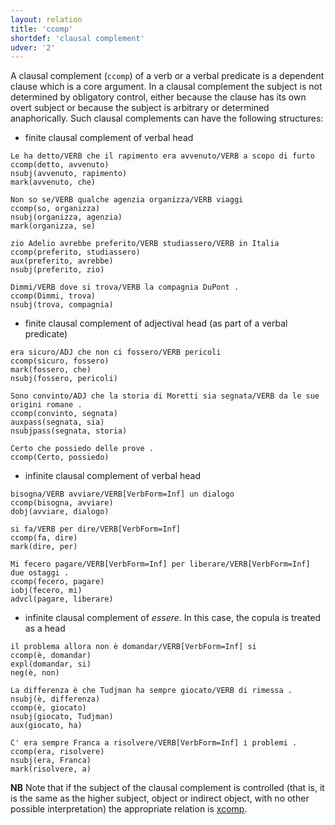 ```yaml
---
layout: relation
title: 'ccomp'
shortdef: 'clausal complement'
udver: '2'
---
```


A clausal complement (<code>ccomp</code>) of a verb or a verbal predicate is a dependent clause which is a core argument. In a clausal complement the subject is not determined by obligatory control, either because the clause has its own overt subject or because the subject is arbitrary or determined anaphorically. Such clausal complements can have the following structures: 

* finite clausal complement of verbal head

~~~ sdparse
Le ha detto/VERB che il rapimento era avvenuto/VERB a scopo di furto
ccomp(detto, avvenuto)
nsubj(avvenuto, rapimento)
mark(avvenuto, che)
~~~
~~~ sdparse
Non so se/VERB qualche agenzia organizza/VERB viaggi
ccomp(so, organizza)
nsubj(organizza, agenzia)
mark(organizza, se)
~~~
~~~ sdparse
zio Adelio avrebbe preferito/VERB studiassero/VERB in Italia
ccomp(preferito, studiassero)
aux(preferito, avrebbe)
nsubj(preferito, zio)
~~~
~~~ sdparse
Dimmi/VERB dove si trova/VERB la compagnia DuPont .
ccomp(Dimmi, trova)
nsubj(trova, compagnia)
~~~

* finite clausal complement of adjectival head (as part of a verbal predicate)

~~~ sdparse
era sicuro/ADJ che non ci fossero/VERB pericoli
ccomp(sicuro, fossero)
mark(fossero, che)
nsubj(fossero, pericoli)
~~~
~~~ sdparse
Sono convinto/ADJ che la storia di Moretti sia segnata/VERB da le sue origini romane .
ccomp(convinto, segnata)
auxpass(segnata, sia)
nsubjpass(segnata, storia)
~~~
~~~ sdparse
Certo che possiedo delle prove .
ccomp(Certo, possiedo)
~~~

* infinite clausal complement of verbal head

~~~ sdparse
bisogna/VERB avviare/VERB[VerbForm=Inf] un dialogo
ccomp(bisogna, avviare)
dobj(avviare, dialogo)
~~~
~~~ sdparse
si fa/VERB per dire/VERB[VerbForm=Inf]
ccomp(fa, dire)
mark(dire, per)
~~~
~~~ sdparse
Mi fecero pagare/VERB[VerbForm=Inf] per liberare/VERB[VerbForm=Inf] due ostaggi .
ccomp(fecero, pagare)
iobj(fecero, mi)
advcl(pagare, liberare)
~~~

* infinite clausal complement of *essere*. In this case, the copula is treated as a head

~~~ sdparse
il problema allora non è domandar/VERB[VerbForm=Inf] si
ccomp(è, domandar)
expl(domandar, si)
neg(è, non)
~~~
~~~ sdparse
La differenza è che Tudjman ha sempre giocato/VERB di rimessa .
nsubj(è, differenza)
ccomp(è, giocato)
nsubj(giocato, Tudjman)
aux(giocato, ha)
~~~
~~~ sdparse
C' era sempre Franca a risolvere/VERB[VerbForm=Inf] i problemi .
ccomp(era, risolvere)
nsubj(era, Franca)
mark(risolvere, a)
~~~

**NB** Note that if the subject of the clausal complement is controlled (that is, it is the same as the higher subject, object or indirect object, with no other possible interpretation) the appropriate relation is [xcomp]().
<!-- Interlanguage links updated Čt lis 12 09:43:17 CET 2020 -->
